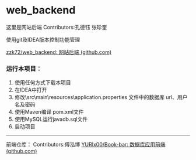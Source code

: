 # web_backend
这里是网站后端 
Contributors:孔德钰 张珍奎

使用git及IDEA版本控制功能管理

[zzk72/web_backend: 网站后端 (github.com)](https://github.com/zzk72/web_backend)



### 运行本项目：

1. 使用任何方式下载本项目
2. 在IDEA中打开
3. 修改\src\main\resources\application.properties 文件中的数据库 url、用户名及密码
4. 使用Maven编译 pom.xml文件
5. 使用MySQL运行javadb.sql文件
6. 启动项目

------

前端仓库：
Contributors:傅泓博
[YURIx00/Book-bar: 数据库应用前端 (github.com)](https://github.com/YURIx00/Book-bar)



